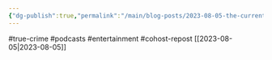```yaml
---
{"dg-publish":true,"permalink":"/main/blog-posts/2023-08-05-the-current-wave-of-true-crime-is-not-a-genre-it-is-just-another-form-of-someone-reads-public-domain-wikipedia-sources-at-you/","noteIcon":""}
---
```


#true-crime #podcasts #entertainment #cohost-repost
[[2023-08-05\|2023-08-05]]
